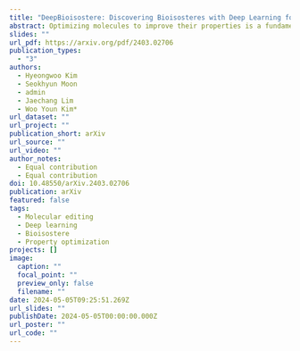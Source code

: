 ```yaml
---
title: "DeepBioisostere: Discovering Bioisosteres with Deep Learning for a Fine Control of Multiple Molecular Properties"
abstract: Optimizing molecules to improve their properties is a fundamental challenge in drug design. For a fine-tuning of molecular properties without losing bio-activity validated in advance, the concept of bioisosterism has emerged. Many in silico methods have been proposed for discovering bioisosteres, but they require expert knowledge for their applications or are restricted to known databases. Here, we introduce DeepBioisostere, a deep generative model to design suitable bioisosteric replacements. Our model allows an end-to-end chemical replacement by intelligently selecting fragments for removal and insertion along with their attachment orientation. Through various scenarios of multiple property control, we showcase the model's capability to modulate specific properties, addressing the challenge in molecular optimization. Our model's innovation lies in its capacity to design a bioisosteric replacement reflecting the compatibility with the surroundings of the modification site, facilitating the control of sophisticated properties like drug-likeness. DeepBioisostere can also provide previously unseen bioisosteric replacements, highlighting its capability for exploring diverse chemical modifications rather than just mining them from known databases. Lastly, we employed DeepBioisostere to improve the sensitivity of a known SARS-CoV-2 main protease inhibitor to the E166V mutant that exhibits drug resistance to the inhibitor, demonstrating its potential application in lead optimization.
slides: ""
url_pdf: https://arxiv.org/pdf/2403.02706
publication_types:
  - "3"
authors:
  - Hyeongwoo Kim
  - Seokhyun Moon
  - admin
  - Jaechang Lim
  - Woo Youn Kim*
url_dataset: ""
url_project: ""
publication_short: arXiv
url_source: ""
url_video: ""
author_notes:
  - Equal contribution
  - Equal contribution
doi: 10.48550/arXiv.2403.02706
publication: arXiv
featured: false
tags:
  - Molecular editing
  - Deep learning
  - Bioisostere
  - Property optimization
projects: []
image:
  caption: ""
  focal_point: ""
  preview_only: false
  filename: ""
date: 2024-05-05T09:25:51.269Z
url_slides: ""
publishDate: 2024-05-05T00:00:00.000Z
url_poster: ""
url_code: ""
---
```

